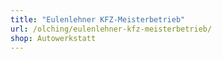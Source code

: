 ```yaml
---
title: "Eulenlehner KFZ-Meisterbetrieb"
url: /olching/eulenlehner-kfz-meisterbetrieb/
shop: Autowerkstatt
---
```

